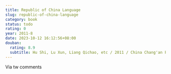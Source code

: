 ```yaml
---
title: Republic of China Language
slug: republic-of-china-language
category: book
status: todo
rating: 0
year: 2011-8
date: 2023-10-12 16:12:56+08:00
douban:
  rating: 8.9
  subtitle: Hu Shi, Lu Xun, Liang Qichao, etc / 2011 / China Chang'an Publishing House
---
```


Via tw comments
